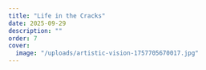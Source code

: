 ```yaml
---
title: "Life in the Cracks"
date: 2025-09-29
description: ""
order: 7
cover:
  image: "/uploads/artistic-vision-1757705670017.jpg"
---
```


